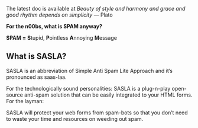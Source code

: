 The latest doc is available at 
*Beauty of style and harmony and grace and good rhythm depends on simplicity* — Plato

**For the n00bs, what is SPAM anyway?**

**SPAM =** **S**tupid, **P**ointless **A**nnoying **M**essage

What is SASLA?
--------------

SASLA is an abbreviation of Simple Anti Spam Lite Approach and it’s pronounced as saas-laa. 

For the technologically sound personalities:
SASLA is a plug-n-play open-source anti-spam solution that can be easily integrated to your HTML 
forms.
For the layman:

SASLA will protect your web forms from spam-bots so that you don’t need to waste your time and resources on weeding out spam.




